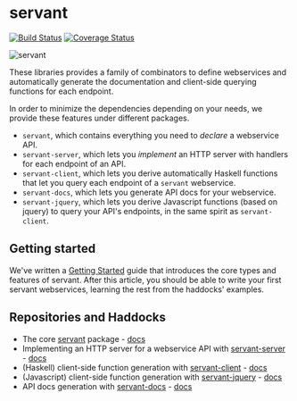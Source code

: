 # servant

[![Build Status](https://secure.travis-ci.org/haskell-servant/servant.svg)](http://travis-ci.org/haskell-servant/servant)
[![Coverage Status](https://coveralls.io/repos/haskell-servant/servant/badge.svg)](https://coveralls.io/r/haskell-servant/servant)

![servant](https://raw.githubusercontent.com/haskell-servant/servant/master/servant.png)

These libraries provides a family of combinators to define webservices and automatically generate the documentation and client-side querying functions for each endpoint.

In order to minimize the dependencies depending on your needs, we provide these features under different packages.

- `servant`, which contains everything you need to *declare* a webservice API.
- `servant-server`, which lets you *implement* an HTTP server with handlers for each endpoint of an API.
- `servant-client`, which lets you derive automatically Haskell functions that let you query each endpoint of a `servant` webservice.
- `servant-docs`, which lets you generate API docs for your webservice.
- `servant-jquery`, which lets you derive Javascript functions (based on jquery) to query your API's endpoints, in the same spirit as `servant-client`.

## Getting started

We've written a [Getting Started](http://haskell-servant.github.io/getting-started/) guide that introduces the core types and features of servant. After this article, you should be able to write your first servant webservices, learning the rest from the haddocks' examples.

## Repositories and Haddocks

- The core [servant](http://github.com/haskell-servant/tree/master/servant) package - [docs](http://hackage.haskell.org/package/servant)
- Implementing an HTTP server for a webservice API with [servant-server](http://github.com/haskell-servant/servant/tree/master/servant-server) - [docs](http://hackage.haskell.org/package/servant-server)
- (Haskell) client-side function generation with [servant-client](http://github.com/haskell-servant/servant/tree/master/servant-client) - [docs](http://hackage.haskell.org/package/servant-client)
- (Javascript) client-side function generation with [servant-jquery](http://github.com/haskell-servant/servant/tree/master/servant-jquery) - [docs](http://hackage.haskell.org/package/servant-jquery)
- API docs generation with [servant-docs](http://github.com/haskell-servant/servant/tree/master/servant-docs) - [docs](http://hackage.haskell.org/package/servant-docs)
